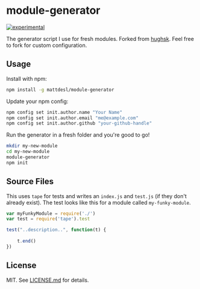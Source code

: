 # module-generator 
[![experimental](http://badges.github.io/stability-badges/dist/experimental.svg)](http://github.com/badges/stability-badges)

The generator script I use for fresh modules. Forked from [hughsk](https://github.com/hughsk/module-generator). Feel free to fork for custom configuration.

## Usage

Install with npm:

``` bash
npm install -g mattdesl/module-generator
```

Update your npm config:

``` bash
npm config set init.author.name "Your Name"
npm config set init.author.email "me@example.com"
npm config set init.author.github "your-github-handle"
```

Run the generator in a fresh folder and you're good to go!

``` bash
mkdir my-new-module
cd my-new-module
module-generator
npm init
```

## Source Files

This uses `tape` for tests and writes an `index.js` and `test.js` (if they don't already exist). The test looks like this for a module called `my-funky-module`.

```js
var myFunkyModule = require('./')
var test = require('tape').test

test("..description..", function(t) {
	
	t.end()
})
```

## License

MIT. See [LICENSE.md](http://github.com/hughsk/module-generator/blob/master/LICENSE.md) for details.
